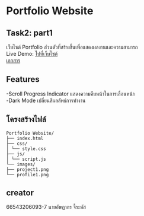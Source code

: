 # Portfolio Website
## Task2: part1
เว็บไซต์ Portfolio ส่วนตัวที่สร้างขึ้นเพื่อแสดงผลงานและความสามารถ  
Live Demo: [ไปที่เว็บไซต์](https://regal-ganache-bb8876.netlify.app)  
[เอกสาร](https://docs.google.com/document/d/1xcWIza60XRMlaDeGi9Hc8uw1-lHAXZnljQxbpLK5NNE/edit?usp=sharing)  
## Features 
-Scroll Progress Indicator แสดงความคืบหน้าในการเลื่อนหน้า  
-Dark Mode เปลี่ยนสีผลลัพธ์การทำงาน
## โครงสร้างไฟล์
```
Portfolio Website/
├── index.html
├── css/
│ └── style.css
├── js/
│ └── script.js
└── images/
├── project1.png
└── profile1.png
```  
## creator
66543206093-7 นายอัษฎากร จี้ระหัส 
